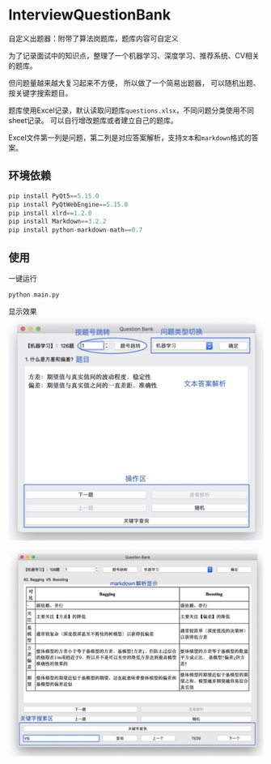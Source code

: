 # InterviewQuestionBank
自定义出题器：附带了算法岗题库，题库内容可自定义

为了记录面试中的知识点，整理了一个机器学习、深度学习、推荐系统、CV相关的题库。

但问题量越来越大复习起来不方便，
所以做了一个简易出题器，
可以随机出题、按关键字搜索题目。

题库使用Excel记录，默认读取问题库`questions.xlsx`，不同问题分类使用不同sheet记录。
可以自行增改题库或者建立自己的题库。

Excel文件第一列是问题，第二列是对应答案解析，支持`文本`和`markdown`格式的答案。

## 环境依赖
```python
pip install PyQt5==5.15.0
pip install PyQtWebEngine==5.15.0
pip install xlrd==1.2.0
pip install Markdown==3.2.2
pip install python-markdown-math==0.7
```

## 使用
一键运行

```python
python main.py
```
显示效果
![文本解析展示](./figure01.jpg)

![Markdown解析展示](./figure02.jpg)
